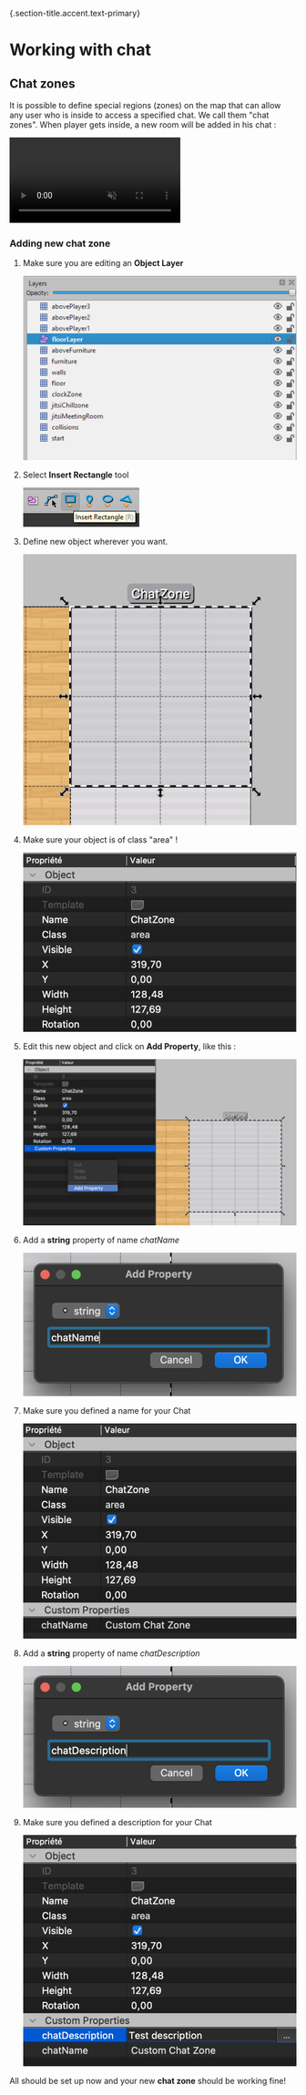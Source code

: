 {.section-title.accent.text-primary}
# Working with chat

## Chat zones

It is possible to define special regions (zones) on the map that can allow any user who is inside to access a specified chat. We call them "chat zones". When player gets inside, a new room will be added in his chat :

<div class="px-5 card rounded d-inline-block">
    <video class="document-img" src="images/chat/zones/0_chat_zones.mp4" autoplay loop muted></video>
</div>

### Adding new **chat zone**

1. Make sure you are editing an **Object Layer**

    <div class="px-5 card rounded d-inline-block">
        <img class="document-img" src="images/camera/1_object_layer.png" alt="" />
    </div>

2. Select **Insert Rectangle** tool

    <div class="px-5 card rounded d-inline-block">
        <img class="document-img" src="images/camera/2_rectangle_zone.png" alt="" />
    </div>

3. Define new object wherever you want.

    <div class="px-5 card rounded d-inline-block">
        <img class="document-img" src="images/chat/zones/3_define_new_zone.png" alt="" />
    </div>

4. Make sure your object is of class "area" !

    <div class="px-5 card rounded d-inline-block">
        <img class="document-img" src="images/chat/zones/4_add_zone_type.png" alt="" />
    </div>

5. Edit this new object and click on **Add Property**, like this :

    <div class="px-5 card rounded d-inline-block">
        <img class="document-img" src="images/chat/zones/5_click_add_property.png" alt="" />
    </div>

6. Add a **string** property of name *chatName*

    <div class="px-5 card rounded d-inline-block">
        <img class="document-img" src="images/chat/zones/6_add_chatName_prop.png" alt="" />
    </div>

7. Make sure you defined a name for your Chat

    <div class="px-5 card rounded d-inline-block">
        <img class="document-img" src="images/chat/zones/7_make_sure_prop_defined.png" alt="" />
    </div>

8. Add a **string** property of name *chatDescription*

    <div class="px-5 card rounded d-inline-block">
        <img class="document-img" src="images/chat/zones/8_add_chatDescription_prop.png" alt="" />
    </div>

9. Make sure you defined a description for your Chat

    <div class="px-5 card rounded d-inline-block">
        <img class="document-img" src="images/chat/zones/9_make_sure_prop_defined.png" alt="" />
    </div>


All should be set up now and your new **chat zone** should be working fine!